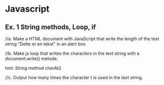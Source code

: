 # Javascript
## Ex. 1 String methods, Loop, if

//a. Make a HTML document with JavaScript that write the length of the text string "Dette er en tekst" in an alert box.

//b. Make js loop that writes the characters in the text string with a document.write() metode.

hint: String method charAt()

//c. Output how many times the character t is used in the text string.